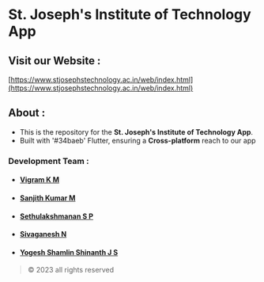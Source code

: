 # St. Joseph's Institute of Technology App

## Visit our Website :
 [https://www.stjosephstechnology.ac.in/web/index.html](https://www.stjosephstechnology.ac.in/web/index.html)

## About :
 - This is the repository for the **St. Joseph's Institute of Technology App**.
 - Built with '#34baeb' Flutter, ensuring a **Cross-platform** reach to our app


### Development Team :
+ #### [Vigram K M ](https://github.com/Vigram-Mani)
+ #### [Sanjith Kumar M ](https://github.com/sanjith1309)
+ #### [Sethulakshmanan S P ](https://github.com/sethubolt7)
+ #### [Sivaganesh N](https://github.com/Sivag1203)
+ #### [Yogesh Shamlin Shinanth J S](https://github.com/YOGESHnick)

> © 2023 all rights reserved
